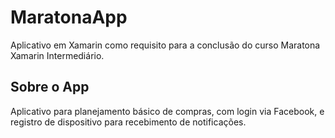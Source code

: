 # MaratonaApp
Aplicativo em Xamarin como requisito para a conclusão do curso Maratona Xamarin Intermediário.

## Sobre o App
Aplicativo para planejamento básico de compras, com login via Facebook, e registro de dispositivo para recebimento de notificações.

